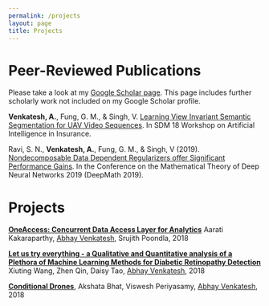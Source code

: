 ```yaml
---
permalink: /projects
layout: page
title: Projects
---
```


# Peer-Reviewed Publications

Please take a look at my [Google Scholar page](https://scholar.google.com/citations?view_op=list_works&hl=en&hl=en&user=Inp7zBgAAAAJ). This page includes further scholarly work not included on my Google Scholar profile.

**Venkatesh, A.**, Fung, G. M., & Singh, V. [Learning View Invariant Semantic Segmentation for UAV Video Sequences](https://drive.google.com/file/d/1T9FuibdemrVm-ahP_rm3r5Ycg1M7Vn_b/view?usp=sharing). In SDM 18 Workshop on Artificial Intelligence in Insurance.

Ravi, S. N., **Venkatesh, A.**, Fung, G. M., & Singh, V (2019). [Nondecomposable Data Dependent Regularizers offer Significant Performance Gains](https://drive.google.com/file/d/1ab8QXvKKh0SBNJCMKFW3Dh2v3yxjZ8mk/view?usp=sharing). In the Conference on the Mathematical Theory of Deep Neural Networks 2019 (DeepMath 2019).

# Projects

**[OneAccess: Concurrent Data Access Layer for Analytics](https://drive.google.com/file/d/1TL4Hq2vG7jXXdMSGRqPeegiF6insbEqy/view?usp=sharing)** Aarati Kakaraparthy, <ins>Abhay Venkatesh</ins>, Srujith Poondla, 2018

**[Let us try everything - a Qualitative and Quantitative analysis of a Plethora of Machine Learning Methods for Diabetic Retinopathy Detection](https://drive.google.com/file/d/1Sbr4H_PceeM7gKLT3-G0Rn4qlQMXYxQQ/view?usp=sharing)** Xiuting Wang, Zhen Qin, Daisy Tao, <ins>Abhay Venkatesh</ins>, 2018

**[Conditional Drones](https://abhayvenkatesh.com/conditional-drones/)**, Akshata Bhat, Viswesh Periyasamy, <ins>Abhay Venkatesh</ins>, 2018

